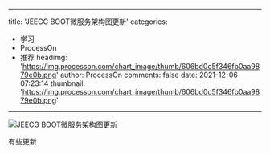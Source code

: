 
---
title: 'JEECG BOOT微服务架构图更新'
categories: 
 - 学习
 - ProcessOn
 - 推荐
headimg: 'https://img.processon.com/chart_image/thumb/606bd0c5f346fb0aa9879e0b.png'
author: ProcessOn
comments: false
date: 2021-12-06 07:23:14
thumbnail: 'https://img.processon.com/chart_image/thumb/606bd0c5f346fb0aa9879e0b.png'
---

<div>   
<img class="thumb" alt="JEECG  BOOT微服务架构图更新" src="https://img.processon.com/chart_image/thumb/606bd0c5f346fb0aa9879e0b.png" referrerpolicy="no-referrer">
<p>有些更新</p>  
</div>
            